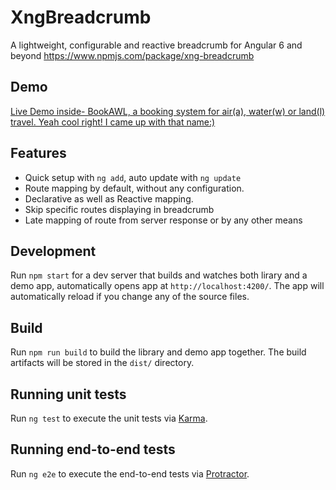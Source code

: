 # XngBreadcrumb

A lightweight, configurable and reactive breadcrumb for Angular 6 and beyond https://www.npmjs.com/package/xng-breadcrumb

## Demo

[Live Demo inside- BookAWL, a booking system for air(a), water(w) or land(l) travel. Yeah cool right! I came up with that name:)](https://xng-breadcrumb.netlify.com)

## Features

- Quick setup with `ng add`, auto update with `ng update`
- Route mapping by default, without any configuration.
- Declarative as well as Reactive mapping.
- Skip specific routes displaying in breadcrumb
- Late mapping of route from server response or by any other means

## Development

Run `npm start` for a dev server that builds and watches both lirary and a demo app, automatically opens app at `http://localhost:4200/`. The app will automatically reload if you change any of the source files.

## Build

Run `npm run build` to build the library and demo app together. The build artifacts will be stored in the `dist/` directory.

## Running unit tests

Run `ng test` to execute the unit tests via [Karma](https://karma-runner.github.io).

## Running end-to-end tests

Run `ng e2e` to execute the end-to-end tests via [Protractor](http://www.protractortest.org/).

